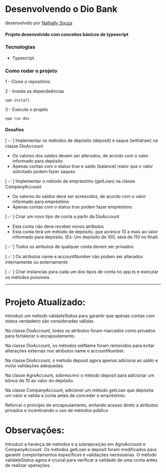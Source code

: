 # Desenvolvendo o Dio Bank

desenvolvido por [Nathally Souza](https://github.com/nathyts)

#### Projeto desenvolvido com conceitos básicos de typescript

### Tecnologias

- Typescript

### Como rodar o projeto

1 - Clone o repositório

2 - Instale as dependeências

    npm install

3 - Execute o projeto

    npm run dev

#### Desafios

[ ✅ ] Implementar os métodos de depósito (deposit) e saque (withdraw) na classe DioAccount

- Os valores dos saldos devem ser alterados, de acordo com o valor informado para depósito
- Apenas contas com o status true e saldo (balance) maior que o valor solicitado podem fazer saques

[ ✅ ] Implementar o método de empréstimo (getLoan) na classe CompanyAccount

- Os valores do saldos deve ser acrescidos, de acordo com o valor informado para empréstimo
- Apenas contas com o status true podem fazer empréstimo

[ ✅ ] Criar um novo tipo de conta a partir da DioAccount

- Esta conta não deve receber novos atributos
- Esta conta terá um método de depósito, que acresce 10 a mais ao valor informado para depósito. (Ex: Um depósito de 100, será de 110 no final)

[ ✅ ] Todos os atributos de qualquer conta devem ser privados

[ ✅ ] Os atributos name e accountNumber não podem ser alterados internamente ou externamente

[ ✅ ] Criar instancias para cada um dos tipos de conta no app.ts e executar os métodos possíveis.

---

# Projeto Atualizado:

   Introduzi um método validateStatus para garantir que apenas contas com status verdadeiro são consideradas válidas.

   Na classe DioAccount, todos os atributos foram marcados como privados para fortalecer o encapsulamento.

   Na classe DioAccount, os métodos setName foram removidos para evitar alterações externas nos atributos name e accountNumber.

   Na classe DioAccount, o método deposit agora apenas adiciona ao saldo e inclui validações adequadas.

   Na classe AgroAccount, sobrescrevi o método deposit para adicionar um bônus de 10 ao valor do depósito.

   Na classe CompanyAccount, adicionei um método getLoan que deposita um valor e valida a conta antes de conceder o empréstimo.

   Reforcei o princípio de encapsulamento, evitando acesso direto a atributos privados e incentivando o uso de métodos público

# Observações:

  Introduzi a herança de métodos e a sobreposição em AgroAccount e CompanyAccount.
  Os métodos getLoan e deposit foram modificados para garantir comportamentos específicos e validações necessárias.
  O método validateStatus agora é crucial para verificar a validade de uma conta antes de realizar operações.
